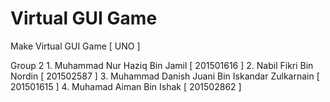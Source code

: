 # Virtual GUI Game
 Make Virtual GUI Game [ UNO ]

Group 2
    1. Muhammad Nur Haziq Bin Jamil [ 201501616 ]
    2. Nabil Fikri Bin Nordin [ 201502587 ]
    3. Muhammad Danish Juani Bin Iskandar Zulkarnain [ 201501615 ]
    4. Muhamad Aiman Bin Ishak [ 201502862 ]